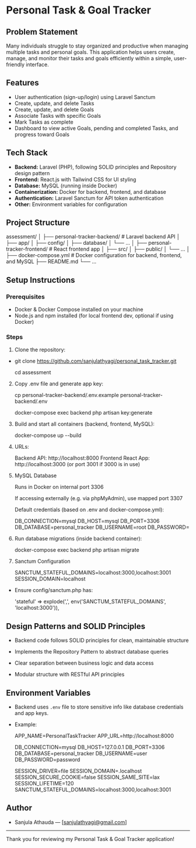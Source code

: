 # Personal Task & Goal Tracker

## Problem Statement
Many individuals struggle to stay organized and productive when managing multiple tasks and personal goals. This application helps users create, manage, and monitor their tasks and goals efficiently within a simple, user-friendly interface.

## Features
- User authentication (sign-up/login) using Laravel Sanctum
- Create, update, and delete Tasks
- Create, update, and delete Goals
- Associate Tasks with specific Goals
- Mark Tasks as complete
- Dashboard to view active Goals, pending and completed Tasks, and progress toward Goals

## Tech Stack
- **Backend:** Laravel (PHP), following SOLID principles and Repository design pattern
- **Frontend:** React.js with Tailwind CSS for UI styling
- **Database:** MySQL (running inside Docker)
- **Containerization:** Docker for backend, frontend, and database
- **Authentication:** Laravel Sanctum for API token authentication
- **Other:** Environment variables for configuration

## Project Structure
assessment/
│
├── personal-tracker-backend/ # Laravel backend API
│ ├── app/
│ ├── config/
│ ├── database/
│ └── ...
│
├── personal-tracker-frontend/ # React frontend app
│ ├── src/
│ ├── public/
│ └── ...
│
├── docker-compose.yml # Docker configuration for backend, frontend, and MySQL
├── README.md
└── ...


## Setup Instructions

### Prerequisites
- Docker & Docker Compose installed on your machine
- Node.js and npm installed (for local frontend dev, optional if using Docker)

### Steps

1. Clone the repository:

- git clone https://github.com/sanjulathyagi/personal_task_tracker.git

  cd assessment


2. Copy .env file and generate app key:
    
    cp personal-tracker-backend/.env.example personal-tracker-backend/.env

    docker-compose exec backend php artisan key:generate


3. Build and start all containers (backend, frontend, MySQL):

    docker-compose up --build

4. URLs: 

    Backend API: http://localhost:8000
    Frontend React App: http://localhost:3000 (or port 3001 if 3000 is in use)

5. MySQL Database

    Runs in Docker on internal port 3306

    If accessing externally (e.g. via phpMyAdmin), use mapped port 3307

    Default credentials (based on .env and docker-compose.yml):

    DB_CONNECTION=mysql
    DB_HOST=mysql
    DB_PORT=3306
    DB_DATABASE=personal_tracker
    DB_USERNAME=root
    DB_PASSWORD=


6. Run database migrations (inside backend container):
 
    docker-compose exec backend php artisan migrate

7. Sanctum Configuration

    SANCTUM_STATEFUL_DOMAINS=localhost:3000,localhost:3001
    SESSION_DOMAIN=localhost

- Ensure config/sanctum.php has:

    'stateful' => explode(',', env('SANCTUM_STATEFUL_DOMAINS', 'localhost:3000')),


## Design Patterns and SOLID Principles

- Backend code follows SOLID principles for clean, maintainable structure

- Implements the Repository Pattern to abstract database queries

- Clear separation between business logic and data access

- Modular structure with RESTful API principles

## Environment Variables

- Backend uses `.env` file to store sensitive info like database credentials and app keys.
- Example:

    APP_NAME=PersonalTaskTracker
    APP_URL=http://localhost:8000

    DB_CONNECTION=mysql
    DB_HOST=127.0.0.1
    DB_PORT=3306
    DB_DATABASE=personal_tracker
    DB_USERNAME=user
    DB_PASSWORD=password


    SESSION_DRIVER=file
    SESSION_DOMAIN=.localhost
    SESSION_SECURE_COOKIE=false
    SESSION_SAME_SITE=lax
    SESSION_LIFETIME=120
    SANCTUM_STATEFUL_DOMAINS=localhost:3000,localhost:3001



## Author

- Sanjula Athauda — [sanjulathyagi@gmail.com]

---

Thank you for reviewing my Personal Task & Goal Tracker application!

